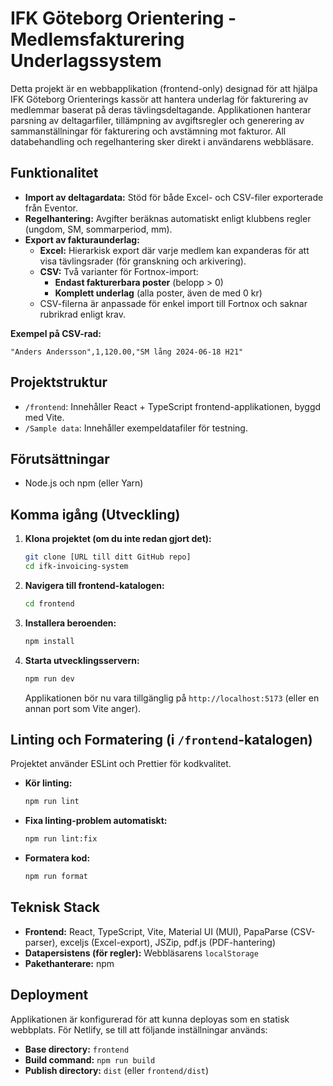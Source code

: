 # IFK Göteborg Orientering - Medlemsfakturering Underlagssystem

Detta projekt är en webbapplikation (frontend-only) designad för att hjälpa IFK Göteborg Orienterings kassör att hantera underlag för fakturering av medlemmar baserat på deras tävlingsdeltagande. Applikationen hanterar parsning av deltagarfiler, tillämpning av avgiftsregler och generering av sammanställningar för fakturering och avstämning mot fakturor. All databehandling och regelhantering sker direkt i användarens webbläsare.

## Funktionalitet

- **Import av deltagardata:** Stöd för både Excel- och CSV-filer exporterade från Eventor.
- **Regelhantering:** Avgifter beräknas automatiskt enligt klubbens regler (ungdom, SM, sommarperiod, mm).
- **Export av fakturaunderlag:**
  - **Excel:** Hierarkisk export där varje medlem kan expanderas för att visa tävlingsrader (för granskning och arkivering).
  - **CSV:** Två varianter för Fortnox-import:
    - **Endast fakturerbara poster** (belopp > 0)
    - **Komplett underlag** (alla poster, även de med 0 kr)
  - CSV-filerna är anpassade för enkel import till Fortnox och saknar rubrikrad enligt krav.

**Exempel på CSV-rad:**
```csv
"Anders Andersson",1,120.00,"SM lång 2024-06-18 H21"
```

## Projektstruktur

- `/frontend`: Innehåller React + TypeScript frontend-applikationen, byggd med Vite.
- `/Sample data`: Innehåller exempeldatafiler för testning.

## Förutsättningar

- Node.js och npm (eller Yarn)

## Komma igång (Utveckling)

1.  **Klona projektet (om du inte redan gjort det):**
    ```bash
    git clone [URL till ditt GitHub repo]
    cd ifk-invoicing-system
    ```

2.  **Navigera till frontend-katalogen:**
    ```bash
    cd frontend
    ```

3.  **Installera beroenden:**
    ```bash
    npm install
    ```

4.  **Starta utvecklingsservern:**
    ```bash
    npm run dev
    ```
    Applikationen bör nu vara tillgänglig på `http://localhost:5173` (eller en annan port som Vite anger).

## Linting och Formatering (i `/frontend`-katalogen)

Projektet använder ESLint och Prettier för kodkvalitet.

-   **Kör linting:**
    ```bash
    npm run lint
    ```
-   **Fixa linting-problem automatiskt:**
    ```bash
    npm run lint:fix
    ```
-   **Formatera kod:**
    ```bash
    npm run format
    ```

## Teknisk Stack

-   **Frontend:** React, TypeScript, Vite, Material UI (MUI), PapaParse (CSV-parser), exceljs (Excel-export), JSZip, pdf.js (PDF-hantering)
-   **Datapersistens (för regler):** Webbläsarens `localStorage`
-   **Pakethanterare:** npm

## Deployment

Applikationen är konfigurerad för att kunna deployas som en statisk webbplats. För Netlify, se till att följande inställningar används:
-   **Base directory:** `frontend`
-   **Build command:** `npm run build`
-   **Publish directory:** `dist` (eller `frontend/dist`)
